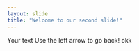 ```yaml
---
layout: slide
title: "Welcome to our second slide!"
---
```

Your text
Use the left arrow to go back! okk
